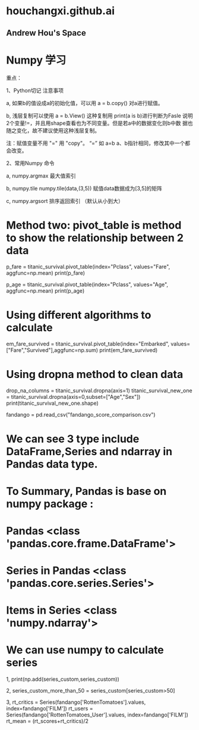 # houchangxi.github.ai

## Andrew Hou's Space
# Numpy 学习
重点：

1、Python切记 注意事项
  
  a, 如果b的值设成a的初始化值，可以用 a = b.copy() 对a进行赋值。
  
  b, 浅层复制可以使用  a = b.View()  这种复制用 print(a is b)进行判断为Fasle 说明2个变量!=，并且用shape查看也为不同变量。但是若a中的数据变化则b中数   据也随之变化，故不建议使用这种浅层复制。
  
  注：赋值变量不用 "=" 用 "copy"。 “=” 如 a=b a、b指针相同，修改其中一个都会改变。 

2、常用Numpy 命令
   
   a, numpy.argmax     最大值索引
   
   b, numpy.tile       numpy.tile(data,(3,5)) 赋值data数据成为[3,5]的矩阵
   
   c, numpy.argsort    排序返回索引 （默认从小到大）
   
# Method two: pivot_table is method to show the relationship between 2 data
p_fare = titanic_survival.pivot_table(index="Pclass", values="Fare", aggfunc=np.mean)
print(p_fare)

p_age = titanic_survival.pivot_table(index="Pclass", values="Age", aggfunc=np.mean)
print(p_age)

# Using different algorithms to calculate
em_fare_survived = titanic_survival.pivot_table(index="Embarked", values=["Fare","Survived"],aggfunc=np.sum)
print(em_fare_survived)

# Using dropna method to clean data
drop_na_columns = titanic_survival.dropna(axis=1)
titanic_survival_new_one = titanic_survival.dropna(axis=0,subset=["Age","Sex"])
print(titanic_survival_new_one.shape)


fandango = pd.read_csv("fandango_score_comparison.csv")
# We can see 3 type include DataFrame,Series and ndarray in Pandas data type.
# To Summary, Pandas is base on numpy package :
# Pandas <class 'pandas.core.frame.DataFrame'>
# Series in Pandas <class 'pandas.core.series.Series'>
# Items in Series <class 'numpy.ndarray'>


# We can use numpy to calculate series

1,
print(np.add(series_custom,series_custom))

2,
series_custom_more_than_50 = series_custom[series_custom>50]

3,
rt_critics = Series(fandango['RottenTomatoes'].values, index=fandango['FILM'])
rt_users = Series(fandango['RottenTomatoes_User'].values, index=fandango['FILM'])
rt_mean = (rt_scores+rt_critics)/2

